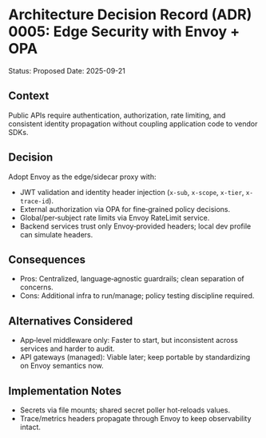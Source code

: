 # Architecture Decision Record (ADR) 0005: Edge Security with Envoy + OPA

Status: Proposed
Date: 2025-09-21

## Context

Public APIs require authentication, authorization, rate limiting, and consistent identity propagation without coupling application code to vendor SDKs.

## Decision

Adopt Envoy as the edge/sidecar proxy with:

- JWT validation and identity header injection (`x-sub`, `x-scope`, `x-tier`, `x-trace-id`).
- External authorization via OPA for fine‑grained policy decisions.
- Global/per‑subject rate limits via Envoy RateLimit service.
- Backend services trust only Envoy‑provided headers; local dev profile can simulate headers.

## Consequences

- Pros: Centralized, language‑agnostic guardrails; clean separation of concerns.
- Cons: Additional infra to run/manage; policy testing discipline required.

## Alternatives Considered

- App‑level middleware only: Faster to start, but inconsistent across services and harder to audit.
- API gateways (managed): Viable later; keep portable by standardizing on Envoy semantics now.

## Implementation Notes

- Secrets via file mounts; shared secret poller hot‑reloads values.
- Trace/metrics headers propagate through Envoy to keep observability intact.
